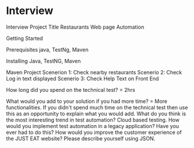 # Interview
Interview
Project Title Restaurants Web page Automation

Getting Started

Prerequisites java, TestNg, Maven

Installing Java, TestNG, Maven

Maven Project Scenerion 1: Check nearby restaurants Scenerio 2: Check Log in text displayed Scenerio 3: Check Help Text on Front End

How long did you spend on the technical test? =  2hrs

What would you add to your solution if you had more time? = More functionalities.
If you didn't spend much time on the technical test then use this as an opportunity to explain what you would add.
What do you think is the most interesting trend in test automation? Cloud based testing.
How would you implement test automation in a legacy application? Have you ever had to do this?
How would you improve the customer experience of the JUST EAT website?
Please describe yourself using JSON.
